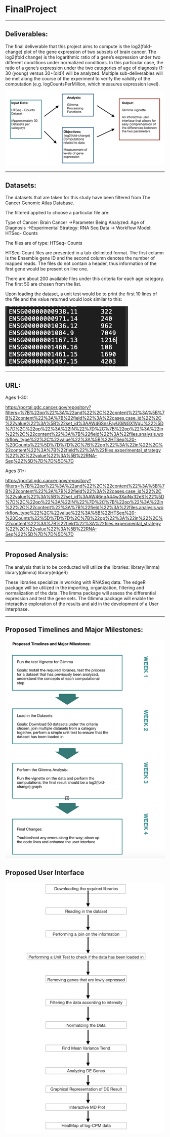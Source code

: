 # FinalProject
***
## Deliverables: 

The final deliverable that this project aims to compute is the log2(fold-change) plot of the gene expression of two subsets of brain cancer. The log2(fold change) is the logarithmic ratio of a gene’s expression under two different conditions under normalized conditions. In this particular case, the ratio of a gene’s expression under the two categories of age of diagnosis (1-30 (young) versus 30+(old)) will be analyzed. Multiple sub-deliverables will be met along the course of the experiment to verify the validity of the computation (e.g. logCountsPerMillion, which measures expression level).

![alt text](https://github.com/RamiyaSivakumar/FinalProject/blob/master/Project%20Outline%20Image.png)
***
## Datasets: 

The datasets that are taken for this study have been filtered from The Cancer Genomic Atlas Database. 

The filtered applied to choose a particular file are: 

Type of Cancer: Brain Cancer →Parameter Being Analyzed: Age of Diagnosis →Experimental Strategy: RNA Seq Data → Workflow Model: HTSeq- Counts

The files are of type: HTSeq- Counts

 HTSeq-Count files are presented in a tab-delimited format. The first column is the Ensemble gene ID and the second column denotes the number of mapped reads. The files do not contain a header, thus information of the first gene would be present on line one. 

There are about 200 available files under this criteria for each age category. The first 50 are chosen from the list. 

Upon loading the dataset, a unit test would be to print the first 10 lines of the file and the value returned would look similar to this:

![alt text](https://github.com/RamiyaSivakumar/FinalProject/blob/master/HTSeq-Counts%20Image.png)
***
## URL: 

Ages 1-30: 

https://portal.gdc.cancer.gov/repository?filters=%7B%22op%22%3A%22and%22%2C%22content%22%3A%5B%7B%22content%22%3A%7B%22field%22%3A%22cases.case_id%22%2C%22value%22%3A%5B%22set_id%3AAW46SnsFayU0iNGX1VgU%22%5D%7D%2C%22op%22%3A%22IN%22%7D%2C%7B%22op%22%3A%22in%22%2C%22content%22%3A%7B%22field%22%3A%22files.analysis.workflow_type%22%2C%22value%22%3A%5B%22HTSeq%20-%20Counts%22%5D%7D%7D%2C%7B%22op%22%3A%22in%22%2C%22content%22%3A%7B%22field%22%3A%22files.experimental_strategy%22%2C%22value%22%3A%5B%22RNA-Seq%22%5D%7D%7D%5D%7D

Ages 31+: 

https://portal.gdc.cancer.gov/repository?filters=%7B%22op%22%3A%22and%22%2C%22content%22%3A%5B%7B%22content%22%3A%7B%22field%22%3A%22cases.case_id%22%2C%22value%22%3A%5B%22set_id%3AAW46nqA44w3XaiNx32eS%22%5D%7D%2C%22op%22%3A%22IN%22%7D%2C%7B%22op%22%3A%22in%22%2C%22content%22%3A%7B%22field%22%3A%22files.analysis.workflow_type%22%2C%22value%22%3A%5B%22HTSeq%20-%20Counts%22%5D%7D%7D%2C%7B%22op%22%3A%22in%22%2C%22content%22%3A%7B%22field%22%3A%22files.experimental_strategy%22%2C%22value%22%3A%5B%22RNA-Seq%22%5D%7D%7D%5D%7D
***
## Proposed Analysis: 

The analysis that is to be conducted will utilize the libraries: 
	library(limma)
	library(glimma)
	library(edgeR)

These libraries specialize in working with RNASeq data. The edgeR package will be utilized in the importing, organization, filtering and normalization of the data. The limma package will assess the differential expression and test the gene sets. The Glimma package will enable the interactive exploration of the results and aid in the development of a User Interphase. 
***
## Proposed Timelines and Major Milestones: 

![alt text](https://github.com/RamiyaSivakumar/FinalProject/blob/master/Milestones.png)

## Proposed User Interface 
![alt text](https://github.com/RamiyaSivakumar/FinalProject/blob/master/Wire%20Diagram.png)


